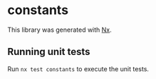 # constants

This library was generated with [Nx](https://nx.dev).

## Running unit tests

Run `nx test constants` to execute the unit tests.

